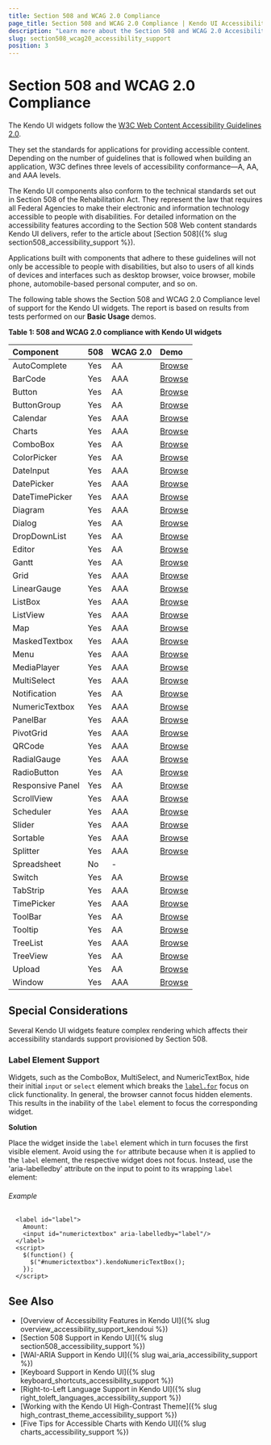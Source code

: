 ```yaml
---
title: Section 508 and WCAG 2.0 Compliance
page_title: Section 508 and WCAG 2.0 Compliance | Kendo UI Accessibility Support
description: "Learn more about the Section 508 and WCAG 2.0 Accesibility support provided by Kendo UI controls."
slug: section508_wcag20_accessibility_support
position: 3
---
```


# Section 508 and WCAG 2.0 Compliance

The Kendo UI widgets follow the [W3C Web Content Accessibility Guidelines 2.0](https://www.w3.org/TR/WCAG/).

They set the standards for applications for providing accessible content. Depending on the number of guidelines that is followed when building an application, W3C defines three levels of accessibility conformance&mdash;A, AA, and AAA levels.

The Kendo UI components also conform to the technical standards set out in Section 508 of the Rehabilitation Act. They represent the law that requires all Federal Agencies to make their electronic and information technology accessible to people with disabilities. For detailed information on the accessibility features according to the Section 508 Web content standards Kendo UI delivers, refer to the article about [Section 508]({% slug section508_accessibility_support %}).

Applications built with components that adhere to these guidelines will not only be accessible to people with disabilities, but also to users of all kinds of devices and interfaces such as desktop browser, voice browser, mobile phone, automobile-based personal computer, and so on.

The following table shows the Section 508 and WCAG 2.0 Compliance level of support for the Kendo UI widgets. The report is based on results from tests performed on our **Basic Usage** demos.

**Table 1: 508 and WCAG 2.0 compliance with Kendo UI widgets**

|Component |508|WCAG 2.0|Demo
|:---          |:---|:---  |:---
|AutoComplete  |Yes |AA  |[Browse](http://demos.telerik.com/kendo-ui/autocomplete/index)
|BarCode	   |Yes |AAA |[Browse](http://demos.telerik.com/kendo-ui/barcode/index)
|Button 	   |Yes |AA  |[Browse](http://demos.telerik.com/kendo-ui/button/index)
|ButtonGroup   |Yes |AA  |[Browse](http://demos.telerik.com/kendo-ui/buttongroup/index)
|Calendar	   |Yes |AAA |[Browse](http://demos.telerik.com/kendo-ui/calendar/index)
|Charts        |Yes |AAA |[Browse](http://demos.telerik.com/kendo-ui/chart-api/index)
|ComboBox      |Yes |AA  |[Browse](http://demos.telerik.com/kendo-ui/combobox/index)
|ColorPicker   |Yes |AA  |[Browse](http://demos.telerik.com/kendo-ui/colorpicker/index)
|DateInput	   |Yes |AAA |[Browse](http://demos.telerik.com/kendo-ui/dateinput/index)
|DatePicker	   |Yes |AAA |[Browse](http://demos.telerik.com/kendo-ui/datepicker/index)
|DateTimePicker|Yes |AAA |[Browse](http://demos.telerik.com/kendo-ui/datetimepicker/index)
|Diagram	   |Yes |AAA |[Browse](http://demos.telerik.com/kendo-ui/diagram/index)
|Dialog	       |Yes |AA  |[Browse](http://demos.telerik.com/kendo-ui/dialog/index)
|DropDownList  |Yes |AA  |[Browse](http://demos.telerik.com/kendo-ui/dropdownlist/index)
|Editor        |Yes |AA  |[Browse](http://demos.telerik.com/kendo-ui/editor/index)
|Gantt         |Yes |AA  |[Browse](http://demos.telerik.com/kendo-ui/gantt/index)
|Grid          |Yes |AAA |[Browse](http://demos.telerik.com/kendo-ui/grid/index)
|LinearGauge   |Yes |AAA |[Browse](http://demos.telerik.com/kendo-ui/linear-gauge/index)
|ListBox       |Yes |AAA |[Browse](http://demos.telerik.com/kendo-ui/listbox/index)
|ListView	   |Yes |AAA |[Browse](http://demos.telerik.com/kendo-ui/listview/index)
|Map	       |Yes |AAA |[Browse](http://demos.telerik.com/kendo-ui/map/index)
|MaskedTextbox |Yes |AAA |[Browse](http://demos.telerik.com/kendo-ui/maskedtextbox/index)
|Menu          |Yes |AAA |[Browse](http://demos.telerik.com/kendo-ui/menu/index)
|MediaPlayer   |Yes |AAA |[Browse](http://demos.telerik.com/kendo-ui/mediaplayer/index)
|MultiSelect   |Yes |AAA |[Browse](http://demos.telerik.com/kendo-ui/multiselect/index)
|Notification  |Yes |AA  |[Browse](http://demos.telerik.com/kendo-ui/notification/index)
|NumericTextbox|Yes |AAA |[Browse](http://demos.telerik.com/kendo-ui/numerictextbox/index)
|PanelBar	   |Yes |AAA |[Browse](http://demos.telerik.com/kendo-ui/panelbar/index)
|PivotGrid	   |Yes |AAA |[Browse](http://demos.telerik.com/kendo-ui/pivotgrid/index)
|QRCode	   	   |Yes |AAA |[Browse](http://demos.telerik.com/kendo-ui/qrcode/index)
|RadialGauge   |Yes |AAA |[Browse](http://demos.telerik.com/kendo-ui/radial-gauge/index)
|RadioButton   |Yes |AA  |[Browse](http://demos.telerik.com/kendo-ui/styling/radios)
|Responsive Panel |Yes |AA |[Browse](http://demos.telerik.com/kendo-ui/responsive-panel/index)
|ScrollView	   |Yes |AAA |[Browse](http://demos.telerik.com/kendo-ui/scrollview/index)
|Scheduler	   |Yes |AAA |[Browse](http://demos.telerik.com/kendo-ui/scheduler/index)
|Slider	       |Yes |AAA |[Browse](http://demos.telerik.com/kendo-ui/slider/index)
|Sortable	   |Yes |AAA |[Browse](http://demos.telerik.com/kendo-ui/sortable/index)
|Splitter      |Yes |AAA |[Browse](http://demos.telerik.com/kendo-ui/splitter/index)
|Spreadsheet   |No  |-   |
|Switch        |Yes |AA  |[Browse](http://demos.telerik.com/kendo-ui/switch/index)
|TabStrip	   |Yes |AAA |[Browse](http://demos.telerik.com/kendo-ui/tabstrip/index)
|TimePicker	   |Yes |AAA |[Browse](http://demos.telerik.com/kendo-ui/timepicker/index)
|ToolBar	   |Yes |AA  |[Browse](http://demos.telerik.com/kendo-ui/toolbar/index)
|Tooltip	   |Yes |AA  |[Browse](http://demos.telerik.com/kendo-ui/tooltip/index)
|TreeList	   |Yes |AAA |[Browse](http://demos.telerik.com/kendo-ui/treelist/index)
|TreeView	   |Yes |AA  |[Browse](http://demos.telerik.com/kendo-ui/treeview/index)
|Upload 	   |Yes |AA  |[Browse](http://demos.telerik.com/kendo-ui/upload/index)
|Window 	   |Yes |AAA |[Browse](http://demos.telerik.com/kendo-ui/window/index)

## Special Considerations

Several Kendo UI widgets feature complex rendering which affects their accessibility standards support provisioned by Section 508.

### Label Element Support

Widgets, such as the ComboBox, MultiSelect, and NumericTextBox, hide their initial `input` or `select` element which breaks the [`label.for`](https://developer.mozilla.org/en/docs/Web/HTML/Element/label#attr-for) focus on click functionality. In general, the browser cannot focus hidden elements. This results in the inability of the `label` element to focus the corresponding widget.

**Solution**

Place the widget inside the `label` element which in turn focuses the first visible element. Avoid using the `for` attribute because when it is applied to the `label` element, the respective widget does not focus. Instead, use the 'aria-labelledby' attribute on the input to point to its wrapping `label` element:

###### Example

```
  <label id="label">
    Amount:
    <input id="numerictextbox" aria-labelledby="label"/>
  </label>
  <script>
    $(function() {
      $("#numerictextbox").kendoNumericTextBox();
    });
  </script>
```

## See Also

* [Overview of Accessibility Features in Kendo UI]({% slug overview_accessibility_support_kendoui %})
* [Section 508 Support in Kendo UI]({% slug section508_accessibility_support %})
* [WAI-ARIA Support in Kendo UI]({% slug wai_aria_accessibility_support %})
* [Keyboard Support in Kendo UI]({% slug keyboard_shortcuts_accessibility_support %})
* [Right-to-Left Language Support in Kendo UI]({% slug right_toleft_languages_accessibility_support %})
* [Working with the Kendo UI High-Contrast Theme]({% slug high_contrast_theme_accessibility_support %})
* [Five Tips for Accessible Charts with Kendo UI]({% slug charts_accessibility_support %})
